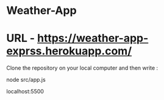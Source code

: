 # Weather-App
# URL - https://weather-app-exprss.herokuapp.com/

Clone the repository on your local computer and then write : 

node src/app.js 

localhost:5500
